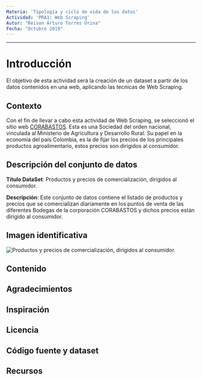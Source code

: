 ```yaml
---
Materia: 'Tipología y ciclo de vida de los datos'
Actividad: 'PRA1: Web Scraping'
Autor: "Reison Arturo Torres Urina"
Fecha: "Octubre 2019"
---
```


******
# Introducción

El objetivo de esta actividad será la creación de un dataset a partir de los datos contenidos en una web, aplicando las tecnicas de Web Scraping.

## Contexto

Con el fin de llevar a cabo esta actividad de Web Scraping, se seleccionó el sitio web [CORABASTOS](https://www.corabastos.com.co/aNuevo/index.php/about-joomla/nuestra-historia). Esta  es una Sociedad del orden nacional, vinculada al Ministerio de Agricultura y Desarrollo Rural. Su papel en la economía del país Colombia, es la de fijar los precios de los principales productos agroalimentario, estos precios son dirigidos al consumidor.

## Descripción del conjunto de datos

__Título DataSet__: Productos y precios de comercialización, dirigidos al consumidor.

__Descripción__: Este conjunto de datos contiene el listado de productos y precios que se comercializan diariamente en los puntos de venta de las diferentes Bodegas de la corporación CORABASTOS y dichos precios están dirigido al consumidor.

## Imagen identificativa

![Productos y precios de comercialización, dirigidos al consumidor.](../img/foodprice.png)

## Contenido

## Agradecimientos

## Inspiración

## Licencia

## Código fuente y dataset

## Recursos






